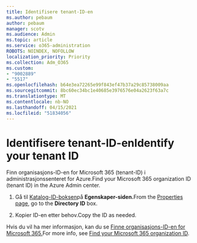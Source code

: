 ```yaml
---
title: Identifisere tenant-ID-en
ms.author: pebaum
author: pebaum
manager: scotv
ms.audience: Admin
ms.topic: article
ms.service: o365-administration
ROBOTS: NOINDEX, NOFOLLOW
localization_priority: Priority
ms.collection: Adm_O365
ms.custom:
- "9002889"
- "5517"
ms.openlocfilehash: b64e3ea72265e99f843ef47b37a29c85738009aa
ms.sourcegitcommit: 8bc60ec34bc1e40685e3976576e04a2623f63a7c
ms.translationtype: MT
ms.contentlocale: nb-NO
ms.lasthandoff: 04/15/2021
ms.locfileid: "51834056"
---
```

# <a name="identify-your-tenant-id"></a><span data-ttu-id="e6cec-102">Identifisere tenant-ID-en</span><span class="sxs-lookup"><span data-stu-id="e6cec-102">Identify your tenant ID</span></span>

<span data-ttu-id="e6cec-103">Finn organisasjons-ID-en for Microsoft 365 (tenant-ID) i administrasjonssenteret for Azure.</span><span class="sxs-lookup"><span data-stu-id="e6cec-103">Find your Microsoft 365 organization ID (tenant ID) in the Azure Admin center.</span></span>

1. <span data-ttu-id="e6cec-104">Gå til [Katalog-ID-boksen](https://aka.ms/AzurePropertiesPage)på **Egenskaper-siden.**</span><span class="sxs-lookup"><span data-stu-id="e6cec-104">From the [Properties page](https://aka.ms/AzurePropertiesPage), go to the **Directory ID** box.</span></span>

2. <span data-ttu-id="e6cec-105">Kopier ID-en etter behov.</span><span class="sxs-lookup"><span data-stu-id="e6cec-105">Copy the ID as needed.</span></span>

<span data-ttu-id="e6cec-106">Hvis du vil ha mer informasjon, kan du se [Finne organisasjons-ID-en for Microsoft 365.](https://docs.microsoft.com/onedrive/find-your-office-365-tenant-id)</span><span class="sxs-lookup"><span data-stu-id="e6cec-106">For more info, see [Find your Microsoft 365 organization ID](https://docs.microsoft.com/onedrive/find-your-office-365-tenant-id).</span></span>
